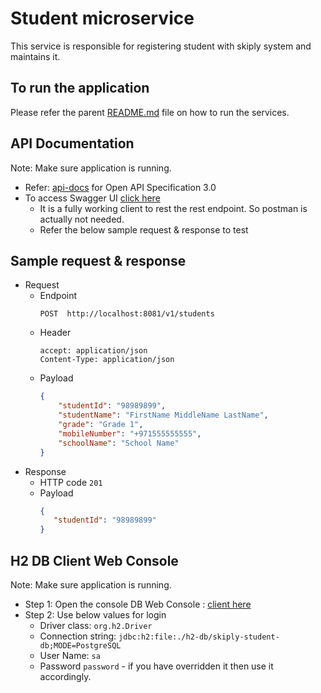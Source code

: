 # Student microservice
This service is responsible for registering student with skiply system and maintains it.

## To run the application
 Please refer the parent [README.md](../README.md#local-run) file on how to run the services.

## API Documentation
Note: Make sure application is running.
 - Refer: [api-docs](http://localhost:8081/v3/api-docs) for Open API Specification 3.0
 - To access Swagger UI [click here](http://localhost:8081/swagger-ui/index.html)
   - It is a fully working client to rest the rest endpoint. So postman is actually not needed.
   - Refer the below sample request & response to test

## Sample request & response
- Request
  - Endpoint
    ```
    POST  http://localhost:8081/v1/students
    ```
  - Header
    ```
    accept: application/json
    Content-Type: application/json
    ```
  - Payload
    ```json
    {
        "studentId": "98989899",
        "studentName": "FirstName MiddleName LastName",
        "grade": "Grade 1",
        "mobileNumber": "+971555555555",
        "schoolName": "School Name"
    }
    ```
- Response
  - HTTP code `201`
  - Payload
    ```json
    {
       "studentId": "98989899"
    }
    ```

## H2 DB Client Web Console
Note: Make sure application is running.
  - Step 1: Open the console DB Web Console : [client here](http://localhost:8081/h2-console)
  - Step 2: Use below values for login
    - Driver class: `org.h2.Driver` 
    - Connection string: `jdbc:h2:file:./h2-db/skiply-student-db;MODE=PostgreSQL`
    - User Name: `sa`
    - Password `password`  - if you have overridden it then use it accordingly.
